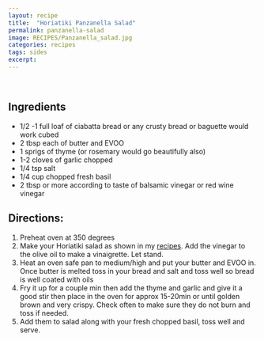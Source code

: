 ```yaml
---
layout: recipe
title:  "Horiatiki Panzanella Salad"
permalink: panzanella-salad
image: RECIPES/Panzanella_salad.jpg
categories: recipes
tags: sides
excerpt:
---
```


<br>

## Ingredients
* 1/2 -1 full loaf of ciabatta bread or any crusty bread or baguette would work cubed
* 2 tbsp each of butter and EVOO
* 1 sprigs of thyme (or rosemary would go beautifully also)
* 1-2 cloves of garlic chopped
* 1/4 tsp salt
* 1/4 cup chopped fresh basil
* 2 tbsp or more according to taste of balsamic vinegar or red wine vinegar

## Directions:
1.  Preheat oven at 350 degrees
2. Make your Horiatiki salad as shown in my [recipes](http://oliveandmango.com/village-salad).  Add the vinegar to the olive oil to make a vinaigrette.  Let stand.
3. Heat an oven safe pan to medium/high and put your butter and EVOO in.  Once butter is melted toss in your bread and salt and toss well so bread is well coated with oils
4. Fry it up for a couple min then add the thyme and garlic and give it a good stir then place in the oven for approx 15-20min or until golden brown and very crispy.  Check often to make sure they do not burn and toss if needed.  
5. Add them to salad along with your fresh chopped basil, toss well and serve.

